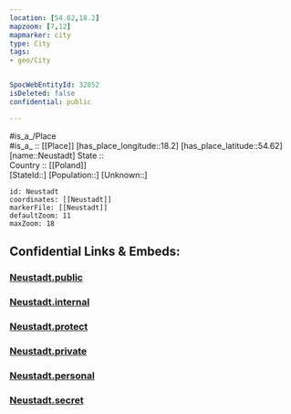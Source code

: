 ```yaml
---
location: [54.62,18.2] 
mapzoom: [7,12] 
mapmarker: city 
type: City
tags:
- geo/City


SpocWebEntityId: 32852
isDeleted: false
confidential: public

---
```

#is_a_/Place  
#is_a_ :: [[Place]] 
[has_place_longitude::18.2] 
[has_place_latitude::54.62] 
[name::Neustadt] 
State ::  
Country :: [[Poland]]  
[StateId::] 
[Population::] 
[Unknown::] 


```leaflet
id: Neustadt
coordinates: [[Neustadt]] 
markerFile: [[Neustadt]] 
defaultZoom: 11 
maxZoom: 18
```


## Confidential Links & Embeds: 

### [Neustadt.public](/_public/\Earth\Continent\Europe\Europe~East\Poland\Provinces~Poland\Pomeranian\CityNeustadt.public.md) 

### [Neustadt.internal](/_internal/\Earth\Continent\Europe\Europe~East\Poland\Provinces~Poland\Pomeranian\CityNeustadt.internal.md) 

### [Neustadt.protect](/_protect/\Earth\Continent\Europe\Europe~East\Poland\Provinces~Poland\Pomeranian\CityNeustadt.protect.md) 

### [Neustadt.private](/_private/\Earth\Continent\Europe\Europe~East\Poland\Provinces~Poland\Pomeranian\CityNeustadt.private.md) 

### [Neustadt.personal](/_personal/\Earth\Continent\Europe\Europe~East\Poland\Provinces~Poland\Pomeranian\CityNeustadt.personal.md) 

### [Neustadt.secret](/_secret/\Earth\Continent\Europe\Europe~East\Poland\Provinces~Poland\Pomeranian\CityNeustadt.secret.md)

